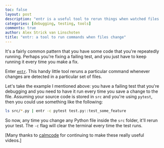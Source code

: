 ```yaml
---
toc: false
layout: post
description: "entr is a useful tool to rerun things when watched files change. It's especially useful when testing."
categories: [debugging, testing, tools]
comments: true
author: Alex Strick van Linschoten
title: "entr: a tool to run commands when files change"
---
```


It's a fairly common pattern that you have some code that you're repeatedly running. Perhaps you're fixing a failing test, and you just have to keep running it every time you make a fix.

Enter [`entr`](http://eradman.com/entrproject/). This handy little tool reruns a particular command whenever changes are detected in a particular set of files.

Let's take the example I mentioned above: you have a failing test that you're debugging and you need to have it run every time you save a change to the file. Assuming your source code is stored in `src` and you're using `pytest`, then you could use something like the following:

```bash
ls src/*.py | entr -c pytest test.py::test_some_feature
```

So now, any time you change any Python file inside the `src` folder, it'll rerun your test. The `-c` flag will clear the terminal every time the test runs.

[Many thanks to [calmcode](https://calmcode.io/) for continuing to make these really useful videos.]